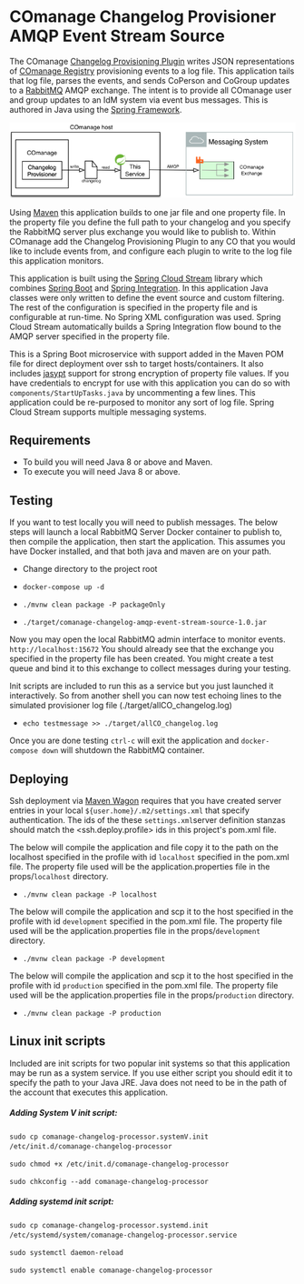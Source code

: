 # COmanage Changelog Provisioner AMQP Event Stream Source

  The COmanage [Changelog Provisioning Plugin](https://spaces.at.internet2.edu/display/COmanage/Changelog+Provisioning+Plugin) 
  writes JSON representations of [COmanage Registry](https://www.internet2.edu/products-services/trust-identity/comanage/) 
  provisioning events to a log file.  This application tails that log file, parses the events, and sends  CoPerson and 
  CoGroup updates to a [RabbitMQ](https://www.rabbitmq.com/) AMQP exchange.  The intent is to provide all COmanage user 
  and group updates  to an IdM system via event bus messages.  This is authored in Java using the 
  [Spring Framework](https://spring.io/projects/spring-framework).

![Diagram](comanage_amqp_flow_diagram.png)

  Using [Maven](https://maven.apache.org/) this application builds to one jar file and one property file.  In the 
  property file you define the full path to your changelog and you specify the RabbitMQ server plus exchange you would 
  like to publish to.  Within COmanage add the Changelog Provisioning Plugin to any CO that you would like to include 
  events from, and configure each plugin to write to the log file this application monitors. 
  
  This application is built using the [Spring Cloud Stream](https://spring.io/projects/spring-cloud-stream) library 
  which combines [Spring Boot](https://spring.io/projects/spring-boot) and 
  [Spring Integration](https://spring.io/projects/spring-integration).  In this application Java classes were only 
  written to define the event source and custom filtering.  The rest of the configuration is specified in the property 
  file and is configurable at run-time.  No Spring XML configuration was used.  Spring Cloud Stream automatically builds 
  a Spring Integration flow bound to the AMQP server specified in the property file.
 
This is a Spring Boot microservice with support added in the Maven POM file for direct deployment over ssh to target 
hosts/containers.  It also includes [jasypt](http://www.jasypt.org/features.html) support for strong encryption of
property file values.  If you have credentials to encrypt for use with this application you can do so with 
`components/StartUpTasks.java` by uncommenting a few lines. This application could be re-purposed to monitor any sort of
 log file.  Spring Cloud Stream supports multiple messaging systems.

## Requirements

* To build you will need Java 8 or above and Maven.
* To execute you will need Java 8 or above.

## Testing

If you want to test locally you will need to publish messages.  The below steps will launch a local RabbitMQ Server Docker container to publish to, then compile the application, then 
start the application.  This assumes you have Docker installed, and that both java and maven are on your path.

* Change directory to the project root
* `docker-compose up -d`

* `./mvnw clean package -P packageOnly`

* `./target/comanage-changelog-amqp-event-stream-source-1.0.jar`

Now you may open the local RabbitMQ admin interface to monitor events. `http://localhost:15672` You should already see 
that the exchange you specified in the property file has been created.  You might create a test queue and bind it to this 
exchange to collect messages during your testing.

Init scripts are included to run this as a service but you just launched it interactively.  So from another shell you 
can now test echoing lines to the simulated provisioner log file (./target/allCO_changelog.log)
* `echo testmessage >> ./target/allCO_changelog.log`

Once you are done testing `ctrl-c` will exit the application and `docker-compose down` will shutdown the RabbitMQ 
container.

## Deploying

Ssh deployment via [Maven Wagon](https://maven.apache.org/wagon/index.html) requires that you have created server entries in
your local `${user.home}/.m2/settings.xml` that specify authentication.  The ids of the these `settings.xml`server 
definition stanzas should match the <ssh.deploy.profile> ids in this project's pom.xml file.
  
The below will compile the application and file copy it to the path on the localhost specified in the profile with id 
`localhost` specified in the pom.xml file.  The property file used will be the application.properties file in the 
props/`localhost` directory.
* `./mvnw clean package -P localhost`

The below will compile the application and scp it to the host specified in the profile with id 
`development` specified in the pom.xml file.  The property file used will be the application.properties file in the 
props/`development` directory.
* `./mvnw clean package -P development`

The below will compile the application and scp it to the host specified in the profile with id 
`production` specified in the pom.xml file.  The property file used will be the application.properties file in the 
props/`production` directory.
* `./mvnw clean package -P production`

## Linux init scripts

  Included are init scripts for two popular init systems so that this application may be run as a system service.  If 
  you use either script you should edit it to specify the path to your Java JRE.  Java does not need to be in the path 
  of the account that executes this application.

##### Adding System V init script:

`sudo cp comanage-changelog-processor.systemV.init /etc/init.d/comanage-changelog-processor`

`sudo chmod +x /etc/init.d/comanage-changelog-processor`

`sudo chkconfig --add comanage-changelog-processor`

##### Adding systemd init script:

`sudo cp comanage-changelog-processor.systemd.init /etc/systemd/system/comanage-changelog-processor.service`

`sudo systemctl daemon-reload`

`sudo systemctl enable comanage-changelog-processor`
